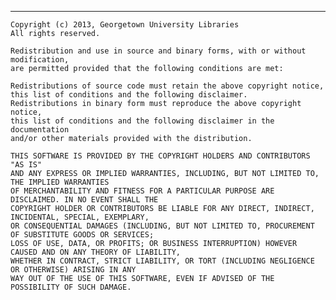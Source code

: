  ------------------------------------------------------------------------
    
    Copyright (c) 2013, Georgetown University Libraries
    All rights reserved.
    
    Redistribution and use in source and binary forms, with or without modification, 
    are permitted provided that the following conditions are met:
    
    Redistributions of source code must retain the above copyright notice, 
    this list of conditions and the following disclaimer.
    Redistributions in binary form must reproduce the above copyright notice, 
    this list of conditions and the following disclaimer in the documentation 
    and/or other materials provided with the distribution.
    
    THIS SOFTWARE IS PROVIDED BY THE COPYRIGHT HOLDERS AND CONTRIBUTORS "AS IS" 
    AND ANY EXPRESS OR IMPLIED WARRANTIES, INCLUDING, BUT NOT LIMITED TO, THE IMPLIED WARRANTIES 
    OF MERCHANTABILITY AND FITNESS FOR A PARTICULAR PURPOSE ARE DISCLAIMED. IN NO EVENT SHALL THE 
    COPYRIGHT HOLDER OR CONTRIBUTORS BE LIABLE FOR ANY DIRECT, INDIRECT, INCIDENTAL, SPECIAL, EXEMPLARY, 
    OR CONSEQUENTIAL DAMAGES (INCLUDING, BUT NOT LIMITED TO, PROCUREMENT OF SUBSTITUTE GOODS OR SERVICES; 
    LOSS OF USE, DATA, OR PROFITS; OR BUSINESS INTERRUPTION) HOWEVER CAUSED AND ON ANY THEORY OF LIABILITY, 
    WHETHER IN CONTRACT, STRICT LIABILITY, OR TORT (INCLUDING NEGLIGENCE OR OTHERWISE) ARISING IN ANY 
    WAY OUT OF THE USE OF THIS SOFTWARE, EVEN IF ADVISED OF THE POSSIBILITY OF SUCH DAMAGE.
